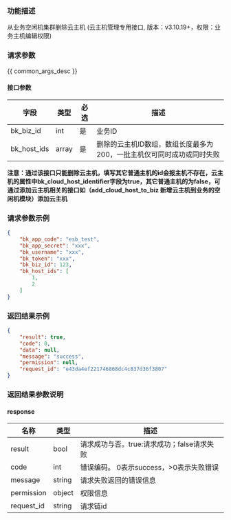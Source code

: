 ### 功能描述

从业务空闲机集群删除云主机 (云主机管理专用接口, 版本：v3.10.19+，权限：业务主机编辑权限)

### 请求参数

{{ common_args_desc }}

#### 接口参数

| 字段          | 类型        | 必选  | 描述                                    |
|-------------|-----------|-----|---------------------------------------|
| bk_biz_id   | int       | 是   | 业务ID                                  |
| bk_host_ids | array | 是   | 删除的云主机ID数组，数组长度最多为200，一批主机仅可同时成功或同时失败 |

**注意：通过该接口只能删除云主机，填写其它普通主机的id会报主机不存在，云主机的属性中bk_cloud_host_identifier字段为true，其它普通主机的为false，可通过添加云主机相关的接口如（add_cloud_host_to_biz 新增云主机到业务的空闲机模块）添加云主机**

### 请求参数示例

```json
{
    "bk_app_code": "esb_test",
    "bk_app_secret": "xxx",
    "bk_username": "xxx",
    "bk_token": "xxx",
    "bk_biz_id": 123,
    "bk_host_ids": [
        1,
        2
    ]
}
```

### 返回结果示例

```json
{
    "result": true,
    "code": 0,
    "data": null,
    "message": "success",
    "permission": null,
    "request_id": "e43da4ef221746868dc4c837d36f3807"
}
```

### 返回结果参数说明

#### response

| 名称         | 类型     | 描述                         |
|------------|--------|----------------------------|
| result     | bool   | 请求成功与否。true:请求成功；false请求失败 |
| code       | int    | 错误编码。 0表示success，>0表示失败错误  |
| message    | string | 请求失败返回的错误信息                |
| permission | object | 权限信息                       |
| request_id | string | 请求链id                      |
